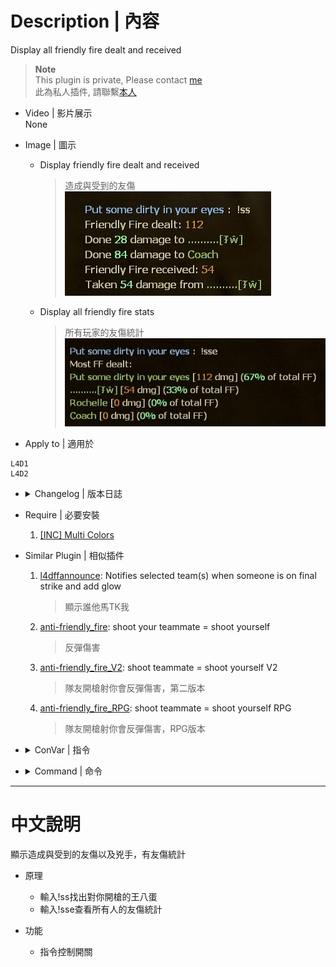 # Description | 內容
Display all friendly fire dealt and received

> __Note__ <br/>
This plugin is private, Please contact [me](https://github.com/fbef0102/Game-Private_Plugin#私人插件列表-private-plugins-list)<br/>
此為私人插件, 請聯繫[本人](https://github.com/fbef0102/Game-Private_Plugin#私人插件列表-private-plugins-list)

* Video | 影片展示
<br/>None

* Image | 圖示
	* Display friendly fire dealt and received
		> 造成與受到的友傷
		<br/>![l4d_friendly_fire_stats_1](image/l4d_friendly_fire_stats_1.jpg)
	* Display all friendly fire stats
		> 所有玩家的友傷統計
		<br/>![l4d_friendly_fire_stats_2](image/l4d_friendly_fire_stats_2.jpg)

* Apply to | 適用於
```
L4D1
L4D2
```

* <details><summary>Changelog | 版本日誌</summary>

	* v1.0 (2022-12-6)
		* Request by GGM
		* Initial Release
</details>

* Require | 必要安裝
	1. [[INC] Multi Colors](https://forums.alliedmods.net/showthread.php?t=247770)

* Similar Plugin | 相似插件
	1. [l4dffannounce](https://github.com/fbef0102/L4D1_2-Plugins/tree/master/l4dffannounce): Notifies selected team(s) when someone is on final strike and add glow
		> 顯示誰他馬TK我

	2. [anti-friendly_fire](https://github.com/fbef0102/L4D1_2-Plugins/tree/master/anti-friendly_fire): shoot your teammate = shoot yourself
		> 反彈傷害

	3. [anti-friendly_fire_V2](/Plugin_插件/Anti_Griefer_防惡意路人/anti-friendly_fire_V2): shoot teammate = shoot yourself V2
		> 隊友開槍射你會反彈傷害，第二版本
		
	4. [anti-friendly_fire_RPG](/Plugin_插件/Anti_Griefer_防惡意路人/anti-friendly_fire_RPG): shoot teammate = shoot yourself RPG
		> 隊友開槍射你會反彈傷害，RPG版本

* <details><summary>ConVar | 指令</summary>

	* cfg/sourcemod/l4d_friendly_fire_stats.cfg
	```php
	// 0=Plugin off, 1=Plugin on.
	l4d_friendly_fire_stats_enable "1"
	```
</details>

* <details><summary>Command | 命令</summary>

	* **Display friendly fire dealt and received.**
		```php
		sm_ss
		```

	* **Display All friendly fire dealt stats.**
		```php
		sm_sse
		```
</details>

- - - -
# 中文說明
顯示造成與受到的友傷以及兇手，有友傷統計

* 原理
	* 輸入!ss找出對你開槍的王八蛋
	* 輸入!sse查看所有人的友傷統計

* 功能
	* 指令控制開關